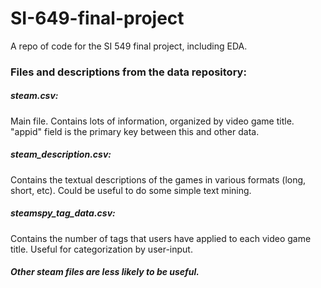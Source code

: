 # SI-649-final-project
A repo of code for the SI 549 final project, including EDA.

### Files and descriptions from the data repository:

##### steam.csv:
  Main file. Contains lots of information, organized by video game title.
  "appid" field is the primary key between this and other data.

##### steam_description.csv:
  Contains the textual descriptions of the games in various formats (long, short, etc).
  Could be useful to do some simple text mining.

##### steamspy_tag_data.csv:
  Contains the number of tags that users have applied to each video game title. Useful for
  categorization by user-input.

##### Other steam files are less likely to be useful.
